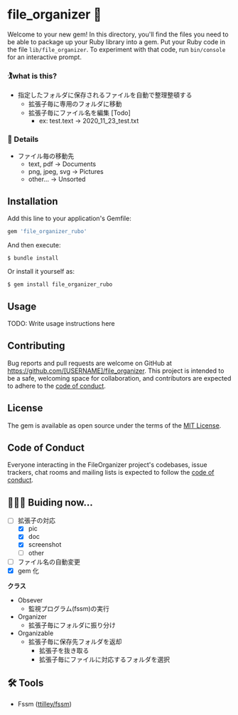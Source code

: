 # file_organizer 📁

Welcome to your new gem! In this directory, you'll find the files you need to be able to package up your Ruby library into a gem. Put your Ruby code in the file `lib/file_organizer`. To experiment with that code, run `bin/console` for an interactive prompt.

### 🏌️what is this?

- 指定したフォルダに保存されるファイルを自動で整理整頓する
  - 拡張子毎に専用のフォルダに移動
  - 拡張子毎にファイル名を編集 [Todo]
    - ex: test.text -> 2020_11_23_test.txt

### 👀 Details

- ファイル毎の移動先
  - text, pdf → Documents
  - png, jpeg, svg → Pictures
  - other... → Unsorted

## Installation

Add this line to your application's Gemfile:

```ruby
gem 'file_organizer_rubo'
```

And then execute:

    $ bundle install

Or install it yourself as:

    $ gem install file_organizer_rubo

## Usage

TODO: Write usage instructions here

## Contributing

Bug reports and pull requests are welcome on GitHub at https://github.com/[USERNAME]/file_organizer. This project is intended to be a safe, welcoming space for collaboration, and contributors are expected to adhere to the [code of conduct](https://github.com/[USERNAME]/file_organizer/blob/master/CODE_OF_CONDUCT.md).

## License

The gem is available as open source under the terms of the [MIT License](https://opensource.org/licenses/MIT).

## Code of Conduct

Everyone interacting in the FileOrganizer project's codebases, issue trackers, chat rooms and mailing lists is expected to follow the [code of conduct](https://github.com/[USERNAME]/file_organizer/blob/master/CODE_OF_CONDUCT.md).

## 🧑🏻‍🔧 Buiding now...

- [ ] 拡張子の対応
  - [x] pic
  - [x] doc
  - [x] screenshot
  - [ ] other
- [ ] ファイル名の自動変更
- [x] gem 化

**クラス**

- Obsever
  - 監視プログラム(fssm)の実行
- Organizer
  - 拡張子毎にフォルダに振り分け
- Organizable
  - 拡張子毎に保存先フォルダを返却
    - 拡張子を抜き取る
    - 拡張子毎にファイルに対応するフォルダを選択

## 🛠 Tools

- Fssm ([ttilley/fssm](https://github.com/ttilley/fssm))
